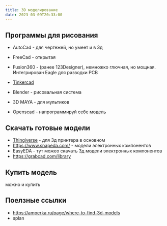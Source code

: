 ```yaml
---
title: 3D моделирование
date: 2023-03-09T20:33:00
---
```


## Программы для рисования
- AutoCad - для чертежей, но умеет и в 3д
- FreeCad - открытая
- Fusion360 - (ранее 123Designer), немножко глючная, но мощная. Интегрирован Eagle для разводки PCB 
- [Tinkercad](https://www.tinkercad.com/) 

- Blender - рисовальная система
- 3D MAYA - для мультиков
- Openscad - напрограммируй себе модель


## Скачать готовые модели
- [Thingiverse](https://www.thingiverse.com/) - для 3д принтера в основном
- <https://www.snapeda.com/> - модели электронных компонентов
- EasyEDA - тут можео скачать 3д модели электронных компонентов
- <https://grabcad.com/library>


## Купить модель
можно и купить

## Поелзные ссылки
- <https://amperka.ru/page/where-to-find-3d-models>
- splan

